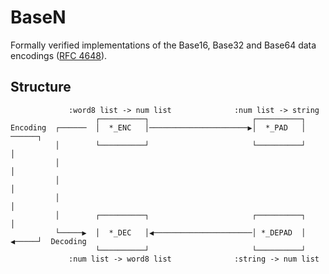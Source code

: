 # BaseN
Formally verified implementations of the Base16, Base32 and Base64 data encodings ([RFC 4648](https://datatracker.ietf.org/doc/rfc4648/)).

## Structure
                 :word8 list -> num list              :num list -> string
                       ┌──────────┐                       ┌──────────┐
    Encoding  ┌──────  │  *_ENC   │──────────────────────▶│  *_PAD   │  ──────┐
              │        └──────────┘                       └──────────┘        │
              │                                                               │
              │                                                               │
              │                                                               │
              │        ┌──────────┐                       ┌──────────┐        │
              └─────▶  │  *_DEC   │◀──────────────────────│ *_DEPAD  │  ◀─────┘  Decoding
                       └──────────┘                       └──────────┘
                 :num list -> word8 list              :string -> num list